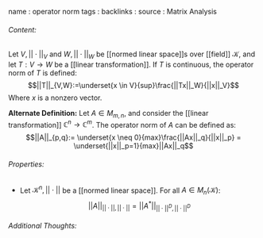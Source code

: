 name : operator norm
tags : 
backlinks : 
source : Matrix Analysis

###### Content:
Let $V, ||\cdot||_V$ and $W, ||\cdot||_W$ be [[normed linear space]]s over [[field]] $\mathcal{K}$, and let $T: V \rightarrow W$ be a [[linear transformation]]. If $T$ is continuous, the operator norm of $T$ is defined:
$$||T||_{V,W}:=\underset{x \in V}{sup}\frac{||Tx||_W}{||x||_V}$$
Where $x$ is a nonzero vector.

**Alternate Definition:**
Let $A \in M_{m,n}$, and consider the [[linear transformation]] $\mathbb{C}^n \rightarrow \mathbb{C}^m$. The operator norm of $A$ can be defined as: $$||A||_{p,q}:= \underset{x \neq 0}{max}\frac{||Ax||_q}{||x||_p} = \underset{||x||_p=1}{max}||Ax||_q$$
###### Properties:
- Let $\mathcal{K}^n,||\cdot||$ be a [[normed linear space]]. For all $A \in M_n(\mathcal{K})$: $$||A||_{||\cdot||,||\cdot||} = ||A^*||_{||\cdot||^D,||\cdot||^D}$$

###### Additional Thoughts:
